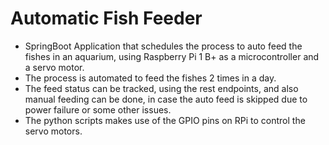 <h1>
Automatic Fish Feeder
</h1>
<ul>
<li>
SpringBoot Application that schedules the process to auto feed the fishes in an aquarium, using Raspberry Pi 1 B+ as a microcontroller and a servo motor.
</li>
<li> The process is automated to feed the fishes 2 times in a day.
</li>
<li>The feed status can be tracked, using the rest endpoints, and also manual feeding can be done, in case the auto feed is skipped due to power failure or some other issues.</li>
<li>The python scripts makes use of the GPIO pins on RPi to control the servo motors.</li>
</ul>